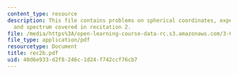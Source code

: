 ```yaml
---
content_type: resource
description: This file contains problems on spherical coordinates, expectation values
  and spectrum covered in recitation 2.
file: /media/https%3A/open-learning-course-data-rc.s3.amazonaws.com/3-012-fundamentals-of-materials-science-fall-2005/40d6e933d2f8246c1d24f742ccf76cb7_rec2b.pdf
file_type: application/pdf
resourcetype: Document
title: rec2b.pdf
uid: 40d6e933-d2f8-246c-1d24-f742ccf76cb7
---
```

